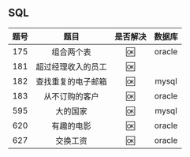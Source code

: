 SQL
---

|题号|题目|是否解决|数据库|
|:---:|:---:|:---:|:---:|
|175|组合两个表|:ok:|oracle|
|181|超过经理收入的员工|:ok:|
|182|查找重复的电子邮箱|:ok:|mysql|
|183|从不订购的客户|:ok:|oracle|
|595|大的国家|:ok:|mysql|
|620|有趣的电影|:ok:|oracle|
|627|交换工资|:ok:|oracle|
